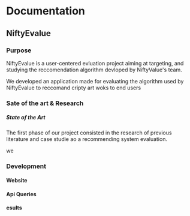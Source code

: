 # Documentation 

## NiftyEvalue



### Purpose 

NiftyEvalue is a user-centered evluation project aiming at targeting, and studying the reccomendation algorithm devloped by NiftyValue's team.

We developed an application made for evaluating the algorithm used by NiftyEvalue to reccomand cripty art woks to end users 

### Sate of the art & Research



##### State of the Art
The first phase of our project consisted in the research of previous literature and case studie ao a recommending system evaluation. 

we 



### Development

#### Website

#### Api Queries

#### esults
